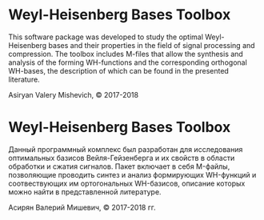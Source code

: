 # Weyl-Heisenberg Bases Toolbox

This software package was developed to study the optimal Weyl-Heisenberg bases and their properties in the field of signal processing and compression. The toolbox includes M-files that allow the synthesis and analysis of the forming WH-functions and the corresponding orthogonal WH-bases, the description of which can be found in the presented literature.

Asiryan Valery Mishevich, © 2017-2018


# Weyl-Heisenberg Bases Toolbox

Данный программный комплекс был разработан для исследования оптимальных базисов Вейля-Гейзенберга и их свойств в области 
обработки и сжатия сигналов. Пакет включает в себя M-файлы, позволяющие проводить синтез и анализ формирующих WH-функций 
и соотвествующих им ортогональных WH-базисов, описание которых можно найти в представленной литературе.

Асирян Валерий Мишевич, © 2017-2018 гг.
